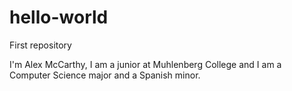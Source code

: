 # hello-world
First repository

I'm Alex McCarthy, I am a junior at Muhlenberg College and I am a Computer Science major and a Spanish minor.
